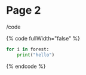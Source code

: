 # Page 2

/code

{% code fullWidth="false" %}
```python
for i in forest:
    print("hello")
```
{% endcode %}
